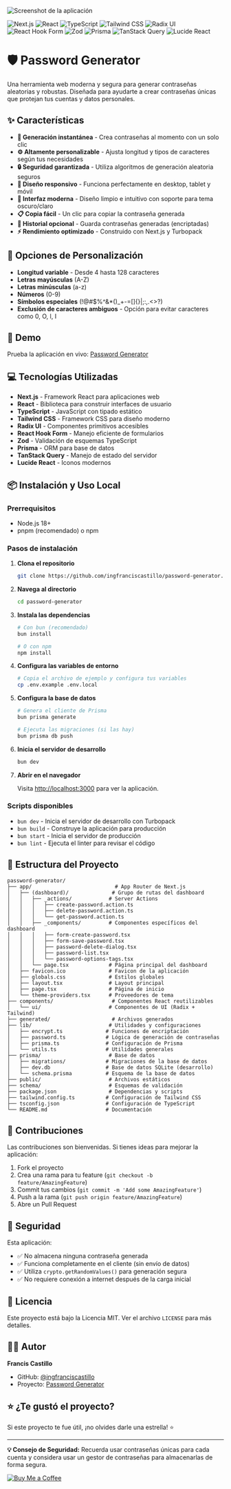 ![Screenshot de la aplicación](screenshot.png)

![Next.js](https://img.shields.io/badge/Next.js-%23000000?style=for-the-badge&logo=next.js&logoColor=white) ![React](https://img.shields.io/badge/React-%2361DAFB?style=for-the-badge&logo=react&logoColor=black) ![TypeScript](https://img.shields.io/badge/TypeScript-%233178C6?style=for-the-badge&logo=typescript&logoColor=white) ![Tailwind CSS](https://img.shields.io/badge/Tailwind_CSS-%2306B6D4?style=for-the-badge&logo=tailwindcss&logoColor=white) ![Radix UI](https://img.shields.io/badge/Radix_UI-Primitives-%23111?style=for-the-badge) ![React Hook Form](https://img.shields.io/badge/React_Hook_Form-Forms-%23EC5990?style=for-the-badge&logo=reacthookform&logoColor=white) ![Zod](https://img.shields.io/badge/Zod-Validation-%230870d4?style=for-the-badge) ![Prisma](https://img.shields.io/badge/Prisma-ORM-%230C344B?style=for-the-badge&logo=prisma&logoColor=white) ![TanStack Query](https://img.shields.io/badge/TanStack_Query-Data_Fetching-%23FF4154?style=for-the-badge&logo=reactquery&logoColor=white) ![Lucide React](https://img.shields.io/badge/Lucide_React-Icons-%23222222?style=for-the-badge)

# 🛡️ Password Generator

Una herramienta web moderna y segura para generar contraseñas aleatorias y robustas. Diseñada para ayudarte a crear contraseñas únicas que protejan tus cuentas y datos personales.

## ✨ Características

- **🚀 Generación instantánea** - Crea contraseñas al momento con un solo clic
- **⚙️ Altamente personalizable** - Ajusta longitud y tipos de caracteres según tus necesidades
- **🔒 Seguridad garantizada** - Utiliza algoritmos de generación aleatoria seguros
- **📱 Diseño responsivo** - Funciona perfectamente en desktop, tablet y móvil
- **🎨 Interfaz moderna** - Diseño limpio e intuitivo con soporte para tema oscuro/claro
- **📋 Copia fácil** - Un clic para copiar la contraseña generada
- **💾 Historial opcional** - Guarda contraseñas generadas (encriptadas)
- **⚡ Rendimiento optimizado** - Construido con Next.js y Turbopack

## 🎯 Opciones de Personalización

- **Longitud variable** - Desde 4 hasta 128 caracteres
- **Letras mayúsculas** (A-Z)
- **Letras minúsculas** (a-z)
- **Números** (0-9)
- **Símbolos especiales** (!@#$%^&\*()\_+-=[]{}|;:,.<>?)
- **Exclusión de caracteres ambiguos** - Opción para evitar caracteres como 0, O, l, I

## 🚀 Demo

Prueba la aplicación en vivo: [Password Generator](https://passswordforge.netlify.app/)

## 💻 Tecnologías Utilizadas

- **Next.js** - Framework React para aplicaciones web
- **React** - Biblioteca para construir interfaces de usuario
- **TypeScript** - JavaScript con tipado estático
- **Tailwind CSS** - Framework CSS para diseño moderno
- **Radix UI** - Componentes primitivos accesibles
- **React Hook Form** - Manejo eficiente de formularios
- **Zod** - Validación de esquemas TypeScript
- **Prisma** - ORM para base de datos
- **TanStack Query** - Manejo de estado del servidor
- **Lucide React** - Iconos modernos

## 📦 Instalación y Uso Local

### Prerrequisitos

- Node.js 18+
- pnpm (recomendado) o npm

### Pasos de instalación

1. **Clona el repositorio**

   ```bash
   git clone https://github.com/ingfranciscastillo/password-generator.git
   ```

2. **Navega al directorio**

   ```bash
   cd password-generator
   ```

3. **Instala las dependencias**

   ```bash
   # Con bun (recomendado)
   bun install

   # O con npm
   npm install
   ```

4. **Configura las variables de entorno**

   ```bash
   # Copia el archivo de ejemplo y configura tus variables
   cp .env.example .env.local
   ```

5. **Configura la base de datos**

   ```bash
   # Genera el cliente de Prisma
   bun prisma generate

   # Ejecuta las migraciones (si las hay)
   bun prisma db push
   ```

6. **Inicia el servidor de desarrollo**

   ```bash
   bun dev
   ```

7. **Abrir en el navegador**

   Visita [http://localhost:3000](http://localhost:3000) para ver la aplicación.

### Scripts disponibles

- `bun dev` - Inicia el servidor de desarrollo con Turbopack
- `bun build` - Construye la aplicación para producción
- `bun start` - Inicia el servidor de producción
- `bun lint` - Ejecuta el linter para revisar el código

## 🔧 Estructura del Proyecto

```
password-generator/
├── app/                           # App Router de Next.js
│   ├── (dashboard)/              # Grupo de rutas del dashboard
│   │   ├── _actions/            # Server Actions
│   │   │   ├── create-password.action.ts
│   │   │   ├── delete-password.action.ts
│   │   │   └── get-password.action.ts
│   │   ├── _components/         # Componentes específicos del dashboard
│   │   │   ├── form-create-password.tsx
│   │   │   ├── form-save-password.tsx
│   │   │   ├── password-delete-dialog.tsx
│   │   │   ├── password-list.tsx
│   │   │   └── password-options-tags.tsx
│   │   └── page.tsx             # Página principal del dashboard
│   ├── favicon.ico              # Favicon de la aplicación
│   ├── globals.css              # Estilos globales
│   ├── layout.tsx               # Layout principal
│   ├── page.tsx                 # Página de inicio
│   └── theme-providers.tsx      # Proveedores de tema
├── components/                   # Componentes React reutilizables
│   └── ui/                      # Componentes de UI (Radix + Tailwind)
├── generated/                    # Archivos generados
├── lib/                         # Utilidades y configuraciones
│   ├── encrypt.ts              # Funciones de encriptación
│   ├── password.ts             # Lógica de generación de contraseñas
│   ├── prisma.ts               # Configuración de Prisma
│   └── utils.ts                # Utilidades generales
├── prisma/                      # Base de datos
│   ├── migrations/             # Migraciones de la base de datos
│   ├── dev.db                  # Base de datos SQLite (desarrollo)
│   └── schema.prisma           # Esquema de la base de datos
├── public/                      # Archivos estáticos
├── schema/                      # Esquemas de validación
├── package.json                 # Dependencias y scripts
├── tailwind.config.ts          # Configuración de Tailwind CSS
├── tsconfig.json               # Configuración de TypeScript
└── README.md                   # Documentación
```

## 🤝 Contribuciones

Las contribuciones son bienvenidas. Si tienes ideas para mejorar la aplicación:

1. Fork el proyecto
2. Crea una rama para tu feature (`git checkout -b feature/AmazingFeature`)
3. Commit tus cambios (`git commit -m 'Add some AmazingFeature'`)
4. Push a la rama (`git push origin feature/AmazingFeature`)
5. Abre un Pull Request

## 🔐 Seguridad

Esta aplicación:

- ✅ No almacena ninguna contraseña generada
- ✅ Funciona completamente en el cliente (sin envío de datos)
- ✅ Utiliza `crypto.getRandomValues()` para generación segura
- ✅ No requiere conexión a internet después de la carga inicial

## 📝 Licencia

Este proyecto está bajo la Licencia MIT. Ver el archivo `LICENSE` para más detalles.

## 👨‍💻 Autor

**Francis Castillo**

- GitHub: [@ingfranciscastillo](https://github.com/ingfranciscastillo)
- Proyecto: [Password Generator](https://github.com/ingfranciscastillo/password-generator)

## ⭐ ¿Te gustó el proyecto?

Si este proyecto te fue útil, ¡no olvides darle una estrella! ⭐

---

**💡 Consejo de Seguridad:** Recuerda usar contraseñas únicas para cada cuenta y considera usar un gestor de contraseñas para almacenarlas de forma segura.

[![Buy Me a Coffee](https://img.shields.io/badge/Buy%20Me%20a%20Coffee-%23FFDD00?style=for-the-badge&logo=buy-me-a-coffee&logoColor=black)](coff.ee/ingfranciscastillo)
